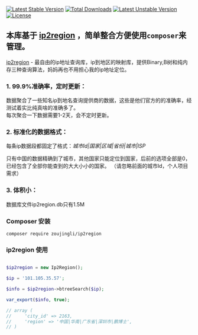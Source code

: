 [![Latest Stable Version](https://poser.pugx.org/zoujingli/ip2region/v/stable)](https://packagist.org/packages/zoujingli/ip2region)
[![Total Downloads](https://poser.pugx.org/zoujingli/ip2region/downloads)](https://packagist.org/packages/zoujingli/ip2region)
[![Latest Unstable Version](https://poser.pugx.org/zoujingli/ip2region/v/unstable)](https://packagist.org/packages/zoujingli/ip2region)
[![License](https://poser.pugx.org/zoujingli/ip2region/license)](https://packagist.org/packages/zoujingli/ip2region)


本库基于 [ip2region](https://github.com/lionsoul2014/ip2region) ，简单整合方便使用`composer`来管理。
--

[ip2region](https://github.com/lionsoul2014/ip2region) - 最自由的ip地址查询库，ip到地区的映射库，提供Binary,B树和纯内存三种查询算法，妈妈再也不用担心我的ip地址定位。

### 1. 99.9%准确率，定时更新：

数据聚合了一些知名ip到地名查询提供商的数据，这些是他们官方的的准确率，经测试着实比纯真啥的准确多了。<br />
每次聚合一下数据需要1-2天，会不定时更新。

### 2. 标准化的数据格式：

每条ip数据段都固定了格式：_城市Id|国家|区域|省份|城市|ISP_

只有中国的数据精确到了城市，其他国家只能定位到国家，后前的选项全部是0，已经包含了全部你能查到的大大小小的国家。
（请忽略前面的城市Id，个人项目需求）

### 3. 体积小：

数据库文件ip2region.db只有1.5M

### Composer 安装

```
composer require zoujingli/ip2region
```

### ip2region 使用
```php

$ip2region = new Ip2Region();

$ip = '101.105.35.57';

$info = $ip2region->btreeSearch($ip);

var_export($info, true);

// array (
//     'city_id' => 2163,
//     'region' => '中国|华南|广东省|深圳市|鹏博士',
// )

```
